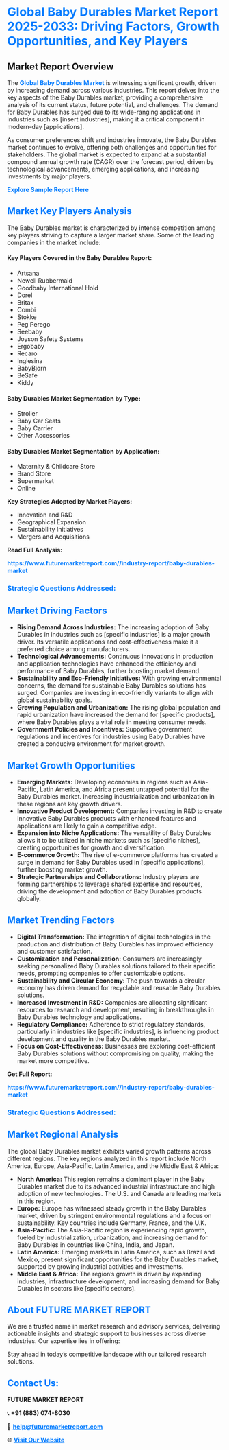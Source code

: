 <h1 style="color: #007BFF;">Global Baby Durables Market Report 2025-2033: Driving Factors, Growth Opportunities, and Key Players</h1>

<section id="overview">
<h2>Market Report Overview</h2>
<p>The <a href="https://www.futuremarketreport.com//industry-report/baby-durables-market" style="color: #007BFF; text-decoration: none;"><strong>Global Baby Durables Market</strong></a> is witnessing significant growth, driven by increasing demand across various industries. This report delves into the key aspects of the Baby Durables market, providing a comprehensive analysis of its current status, future potential, and challenges. The demand for Baby Durables has surged due to its wide-ranging applications in industries such as [insert industries], making it a critical component in modern-day [applications].</p>
<p>As consumer preferences shift and industries innovate, the Baby Durables market continues to evolve, offering both challenges and opportunities for stakeholders. The global market is expected to expand at a substantial compound annual growth rate (CAGR) over the forecast period, driven by technological advancements, emerging applications, and increasing investments by major players.</p>
</section>

<section id="overview">
<p><a href="https://www.futuremarketreport.com//request-sample/reportId=61964" style="color: #007BFF; text-decoration: none;"><strong>Explore Sample Report Here</strong></a></p>
</section>

<section id="key-players">
<h2 style="color: #007BFF;">Market Key Players Analysis</h2>
<p>The Baby Durables market is characterized by intense competition among key players striving to capture a larger market share. Some of the leading companies in the market include:</p>
<h4>Key Players Covered in the Baby Durables Report:</h4>
<ul><li>Artsana</li><li>Newell Rubbermaid</li><li>Goodbaby International Hold</li><li>Dorel</li><li>Britax</li><li>Combi</li><li>Stokke</li><li>Peg Perego</li><li>Seebaby</li><li>Joyson Safety Systems</li><li>Ergobaby</li><li>Recaro</li><li>Inglesina</li><li>BabyBjorn</li><li>BeSafe</li><li>Kiddy</li></ul>
<h4>Baby Durables Market Segmentation by Type:</h4>
<ul><li>Stroller</li><li>Baby Car Seats</li><li>Baby Carrier</li><li>Other Accessories</li></ul>

<h4>Baby Durables Market Segmentation by Application:</h4>
<ul><li>Maternity &amp; Childcare Store</li><li>Brand Store</li><li>Supermarket</li><li>Online</li></ul>
<p><strong>Key Strategies Adopted by Market Players:</strong></p>
<ul>
<li>Innovation and R&D</li>
<li>Geographical Expansion</li>
<li>Sustainability Initiatives</li>
<li>Mergers and Acquisitions</li>
</ul>
</section>

<section>
<p><strong>Read Full Analysis: </strong></p><a href="https://www.futuremarketreport.com//industry-report/baby-durables-market" style="color: #007BFF; text-decoration: none;"><strong>https://www.futuremarketreport.com//industry-report/baby-durables-market</strong></a>
<h3 style="color: #007BFF;">Strategic Questions Addressed:</h3>
</section>

<section id="driving-factors">
<h2 style="color: #007BFF;">Market Driving Factors</h2>
<ul>
<li><strong>Rising Demand Across Industries:</strong> The increasing adoption of Baby Durables in industries such as [specific industries] is a major growth driver. Its versatile applications and cost-effectiveness make it a preferred choice among manufacturers.</li>
<li><strong>Technological Advancements:</strong> Continuous innovations in production and application technologies have enhanced the efficiency and performance of Baby Durables, further boosting market demand.</li>
<li><strong>Sustainability and Eco-Friendly Initiatives:</strong> With growing environmental concerns, the demand for sustainable Baby Durables solutions has surged. Companies are investing in eco-friendly variants to align with global sustainability goals.</li>
<li><strong>Growing Population and Urbanization:</strong> The rising global population and rapid urbanization have increased the demand for [specific products], where Baby Durables plays a vital role in meeting consumer needs.</li>
<li><strong>Government Policies and Incentives:</strong> Supportive government regulations and incentives for industries using Baby Durables have created a conducive environment for market growth.</li>
</ul>
</section>

<section id="growth-opportunities">
<h2 style="color: #007BFF;">Market Growth Opportunities</h2>
<ul>
<li><strong>Emerging Markets:</strong> Developing economies in regions such as Asia-Pacific, Latin America, and Africa present untapped potential for the Baby Durables market. Increasing industrialization and urbanization in these regions are key growth drivers.</li>
<li><strong>Innovative Product Development:</strong> Companies investing in R&D to create innovative Baby Durables products with enhanced features and applications are likely to gain a competitive edge.</li>
<li><strong>Expansion into Niche Applications:</strong> The versatility of Baby Durables allows it to be utilized in niche markets such as [specific niches], creating opportunities for growth and diversification.</li>
<li><strong>E-commerce Growth:</strong> The rise of e-commerce platforms has created a surge in demand for Baby Durables used in [specific applications], further boosting market growth.</li>
<li><strong>Strategic Partnerships and Collaborations:</strong> Industry players are forming partnerships to leverage shared expertise and resources, driving the development and adoption of Baby Durables products globally.</li>
</ul>
</section>

<section id="trending-factors">
<h2 style="color: #007BFF;">Market Trending Factors</h2>
<ul>
<li><strong>Digital Transformation:</strong> The integration of digital technologies in the production and distribution of Baby Durables has improved efficiency and customer satisfaction.</li>
<li><strong>Customization and Personalization:</strong> Consumers are increasingly seeking personalized Baby Durables solutions tailored to their specific needs, prompting companies to offer customizable options.</li>
<li><strong>Sustainability and Circular Economy:</strong> The push towards a circular economy has driven demand for recyclable and reusable Baby Durables solutions.</li>
<li><strong>Increased Investment in R&D:</strong> Companies are allocating significant resources to research and development, resulting in breakthroughs in Baby Durables technology and applications.</li>
<li><strong>Regulatory Compliance:</strong> Adherence to strict regulatory standards, particularly in industries like [specific industries], is influencing product development and quality in the Baby Durables market.</li>
<li><strong>Focus on Cost-Effectiveness:</strong> Businesses are exploring cost-efficient Baby Durables solutions without compromising on quality, making the market more competitive.</li>
</ul>
</section>

<section>
<p><strong>Get Full Report: </strong></p><a href="https://www.futuremarketreport.com//industry-report/baby-durables-market" style="color: #007BFF; text-decoration: none;"><strong>https://www.futuremarketreport.com//industry-report/baby-durables-market</strong></a>
<h3 style="color: #007BFF;">Strategic Questions Addressed:</h3>
</section>


<section id="regional-analysis">
<h2 style="color: #007BFF;">Market Regional Analysis</h2>
<p>The global Baby Durables market exhibits varied growth patterns across different regions. The key regions analyzed in this report include North America, Europe, Asia-Pacific, Latin America, and the Middle East & Africa:</p>
<ul>
<li><strong>North America:</strong> This region remains a dominant player in the Baby Durables market due to its advanced industrial infrastructure and high adoption of new technologies. The U.S. and Canada are leading markets in this region.</li>
<li><strong>Europe:</strong> Europe has witnessed steady growth in the Baby Durables market, driven by stringent environmental regulations and a focus on sustainability. Key countries include Germany, France, and the U.K.</li>
<li><strong>Asia-Pacific:</strong> The Asia-Pacific region is experiencing rapid growth, fueled by industrialization, urbanization, and increasing demand for Baby Durables in countries like China, India, and Japan.</li>
<li><strong>Latin America:</strong> Emerging markets in Latin America, such as Brazil and Mexico, present significant opportunities for the Baby Durables market, supported by growing industrial activities and investments.</li>
<li><strong>Middle East & Africa:</strong> The region’s growth is driven by expanding industries, infrastructure development, and increasing demand for Baby Durables in sectors like [specific sectors].</li>
</ul>
</section>

<footer>
<h2 style="color: #007BFF;">About FUTURE MARKET REPORT</h2>
<p>We are a trusted name in market research and advisory services, delivering actionable insights and strategic support to businesses across diverse industries. Our expertise lies in offering:</p>

<p>Stay ahead in today’s competitive landscape with our tailored research solutions.</p>

<h2 style="color: #007BFF;">Contact Us:</h2>
<p><strong>FUTURE MARKET REPORT</strong></p>
<p>📞 <strong>+91 (883) 074-8030</strong></p>
<p>📧 <strong><a href="mailto:help@futuremarketreport.com" style="color: #007BFF;">help@futuremarketreport.com</a></strong></p>
<p>🌐 <strong><a href="https://www.futuremarketreport.com/" style="color: #007BFF;">Visit Our Website</a></strong></p>
</footer>